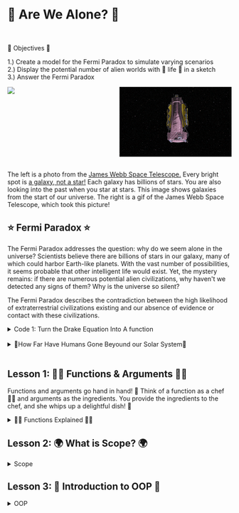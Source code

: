 # 👾 Are We Alone? 👾

<br>

🌱 Objectives 🌱  

1.) Create a model for the Fermi Paradox to simulate varying scenarios
<br>
2.) Display the potential number of alien worlds with 🌱 life 🌱 in a sketch
<br>
3.) Answer the Fermi Paradox

<div style="display: flex;">
    <img src='space.jpeg' style="width: 50%;">
    <img src='webb.gif' alt="Second Image" style="width: 50%; height=">
</div>

<br>

The left is a photo from the <a href="https://webb.nasa.gov/"> James Webb Space Telescope.</a> Every bright spot is <a href="https://physics.stackexchange.com/questions/160283/are-we-seeing-the-past-when-we-look-at-the-stars"> a galaxy, not a star!</a> Each galaxy has billions of stars. You are also looking into the past when you star at stars. This image shows galaxies from the start of our universe. The right is a gif of the James Webb Space Telescope, which took this picture!


## ⭐ Fermi Paradox ⭐

The Fermi Paradox addresses the question: why do we seem alone in the universe? Scientists believe there are billions of stars in our galaxy, many of which could harbor Earth-like planets. With the vast number of possibilities, it seems probable that other intelligent life would exist. Yet, the mystery remains: if there are numerous potential alien civilizations, why haven't we detected any signs of them? Why is the universe so silent?


The Fermi Paradox describes the contradiction between the high likelihood of extraterrestrial civilizations existing and our absence of evidence or contact with these civilizations. 


<details>
<summary>Code 1: Turn the Drake Equation Into A function</summary>
<img src="equation.png">
</details>

<br>
<details><summary>🚀How Far Have Humans Gone Beyound our Solar System🚀</summary>

<img src="heilosphere.png">

</details>
<br>

## Lesson 1: 👩‍🍳 Functions & Arguments 🍎🥦

Functions and arguments go hand in hand! 🤝 Think of a function as a chef 👩‍🍳 and arguments as the ingredients. You provide the ingredients to the chef, and she whips up a delightful dish! 🍲

<details>
<summary>👩‍🍳 Functions Explained 👩‍🍳</summary>
A function operates like a mini-program within your main program. It allows you to bundle code, assign it a name, and utilize it multiple times. Visualize a magic box 🎁 that performs a task every time you invoke it.

<br>

**Imagine Functions as Magic Boxes 🎁**

You know those magic boxes in fairy tales where you put something in, whisper a magic word, and get something totally different or amazing out? That's exactly how functions in Java (and most programming languages) work!

### The Name of the Function 📛

Every magic box (function) has a name. This way, you can tell it apart from other magic boxes. So, if you have a magic box that turns apples into gold, you might call it `turnApplesToGold`.

### Function: Arguments = Ingredients 🍎

Sometimes, the magic box needs something from you to work. These are called "inputs" or "arguments". Imagine you have a magic box that makes juice. You have to give it fruits, right?


<pre><code>
void makeJuice(String fruit) {
    // Magic happens here!
}
</code></pre>

Here, `fruit` is what you give the magic box. So, if you want apple juice, you'd use the box (call the function) like this:

<pre><code>
makeJuice("apple");
</code></pre>

### Inside the Function 🎩✨

Inside the magic box, there are instructions about what to do with what you gave it. These instructions are the lines of code inside the function.

### Function Output ✨

Sometimes, the magic box gives you something back. Like, you put in an apple and get out juice. In Java, we decide what kind of thing we're going to get back using words like `int`, `String`, etc. If a magic box doesn't give anything back, we use the word `void`.

For instance, if our juice-making magic box gives back juice, it might look like:

<pre><code>
String makeJuice(String fruit) {
    // Magic happens here!
    return "juice"; // This is what you get back!
}
</code></pre>

### Using a Function 🪄

To use a magic box (or function), you simply say its name and give it what it needs (if it needs anything). This is called "calling the function."

Example:

<pre><code>
String myJuice = makeJuice("apple");
</code></pre>

And there you go! That's how functions in Java work. They're just like magic boxes where you put something in, some magic happens, and you might get something awesome out. 🪄✨
</details>

## Lesson 2: 🌍 What is Scope? 🌍
<details>
<summary>Scope</summary>

Scope acts as an invisible barrier ⛩️ around segments of your code. Variables (like `x = 5`) exist within these boundaries. In programming, the term "scope" refers to the part of the code where a variable or function is accessible. Think of it as the "reach" or "visibility" of a variable or function.

### Why is Scope Important? 🤔

Imagine you have a secret diary that you only read in your room. Within your room, you can read it anytime (this is its "scope"). However, when you're in the living room, you can't access it because it's out of its "scope" or reach. In a similar way, in programming, variables and functions have places where they can and cannot be accessed.

### Types of Scopes in Java 🧐

1. **Local Scope (or Block Scope):**  
   Variables defined inside a method, constructor, or block are said to be in the local scope. They are accessible only within the method or block where they are declared.

  <pre><code>
   public void showName() {
       String name = "Alice"; // This is a local variable
       System.out.println(name);
   }
   
   // Outside the method, 'name' is not accessible.
   
</code></pre>

2. **Global (or Class) Scope:**  
   When a variable is declared at the class level (but outside any method), it's accessible from any method in the class (unless it's private and you're trying to access it from outside the class). These are often referred to as class or member variables.

   <code><pre>
   public class MyClass {
       String globalVar = "I am global!"; // This variable has class scope

       public void showGlobalVar() {
           System.out.println(globalVar); // Accessible here
       }

       public void anotherMethod() {
           System.out.println(globalVar); // Also accessible here
       }
   }
   </code></pre>

3. **Package Scope (Default Scope in Java):**  
   If a class, method, or variable doesn't have a specific access modifier (like `public`, `private`, or `protected`), it's accessible only within its own package. This is the default scope in Java.

4. **Protected Scope:**  
   When a member is declared as `protected`, it can be accessed within its own package and by subclasses.

5. **Public Scope:**  
   When a member is declared as `public`, it can be accessed from any other class in any package, assuming the class it resides in is also accessible.

Remember, understanding scope is crucial because it helps you manage data and control what parts of your program can and cannot see or modify that data. Proper scoping ensures cleaner, more readable, and more maintainable code.
</details>
</details>


## Lesson 3: 🌟 Introduction to OOP 🌟

<details>
<summary>OOP</summary>

OOP revolves around the idea of designing programs based on "objects". These objects hold data (attributes) and are capable of performing actions (methods).

---

### 🌍 Step 1: Understanding Classes 🌍 

In the world of OOP, a class is the blueprint for objects. For our solar system, we'll treat each planet as an object, crafted from the `Planet` class. Remember, most of the time you're working with existing templates.

While exploring, jot down 3 questions you have, and spot a method and an attribute. This is my class, however, you will now design and then build your class after peer review! What data points does an object of your class need?

<details>
<summary>OOP Class </summary>
<img src='oop.png'>
  
Notice how the `Planet` class contains attributes (e.g., `radius`, `distance`) and methods (e.g., `show`, `update`). 

</details>


<details>
<summary>🛸 Mars Side Quest 🛸</summary>
Unlock the mysteries of Mars using NASA's API to fetch a real image captured by a rover.

- [NASA's API Portal](https://api.nasa.gov/)
- [Mars Landing Video](https://youtu.be/4czjS9h4Fpg?feature=shared)

Share your discoveries with the class!

</details>


---

### 🚀 Step 2: Understand The Class 🚀

With our class in place, let's bring to life some celestial objects by calling our Planet class.

<details>
  <summary>Creating Class Objects </summary>
  
  <img src='oop_call.png'>


Behold! We've just manifested two cosmic entities: `sun` and `earth`. These are instances (or objects) of our `Planet` class.
</details>

<details>
<summary>
  🔭 Step 2.5: Interacting with the Cosmos 🔭
</summary> 

Unleash the power of our celestial objects. Watch as the `sun` and `earth` respond to our command, utilizing methods from the `Planet` class. Make sure you know how to replicate creating an unique planet.
</details>

<details>
  <summary> Adding Class Methods </summary>
    <img src='done.png'>

</details>

<details>

### Step 3: Create Your Planet Class 🪐

Our planet will have a few attributes: its position, radius, and rotation speed. What else would you like it to have?

<details>
  <summary> Create the Planet Class</summary>
<pre><code>
class Planet {
  float x, y;       // position of the planet
  float radius;     // size of the planet
  float angle = 0;  // initial angle for rotation
  float speed;      // rotation speed
  
  // Constructor: This is how we create an instance of the planet
  Planet(float x_, float y_, float r_, float s_) {
    x = x_;
    y = y_;
    radius = r_;
    speed = s_;
  }
</code></pre>
</details>

<details>
<summary>🌌 Step 3.5: Methods 🌌</summary>
To start off, we'll create a simple method, action, to show our Planet class and its attributes like radius.

<pre><code>
class Planet {
  float radius;

  Planet(float r) {
    radius = r;
  }

  void show() {
    ellipse(0, 0, radius*2, radius*2);
  }
}
</code></pre>
</details>

---

## 💃 Step 4: Time to Spin 💃

To make our planet spin, we'll add a new method to our Planet class. This method will rotate the planet each time it's called. With this method, you can now display your planet with rotation! Call this method in your draw() function and provide an angle (which you can increment each frame to see continuous rotation).

<details><summary> Spin Method </summary>
<pre><code>
void rotateAndShow(float angle) {
  pushMatrix();            // Save the current state of transformations
  rotate(angle);           // Rotate the coordinate system
  show();                  // Show the planet
  popMatrix();             // Restore the state
}
</code></pre>
</details>


For example, in your draw()

<pre><code>
angle += 0.05;
planet.rotateAndShow(angle);
</code></pre>
Make sure you define the angle variable at the top of your sketch!

</details>


### 🎨 Step 5: Final Checks & Challenges 🎨 

Before you launch, ensure you've:

<details>
  <summary>Grade Yourself</summary>

  <img src='isthis.jpeg'>


1. Create 3 instances of the planet class.
2. Create 3 unique methods.
3. Showcase the artistry of your solar system.
4. Embedd the science behind your design.
5. Method in the `Planet` class to make planets move.
6. Introduce 3 new attribute to the `Planet` class.
7. 1 conditional statement.
8. Create a TODO list for the next session to start solving these two questions:
    9. Compute the gravitational force between a planet and the sun using their real-life masses.  
    10. Transform step 10 into a new method, but only after tackling step 9.
</details>



---

Embrace the universe of programming, and let the cosmos be your guide! 🌌
